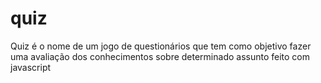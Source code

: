 # quiz

Quiz é o nome de um jogo de questionários que tem como objetivo fazer uma avaliação dos conhecimentos sobre determinado assunto feito com javascript

